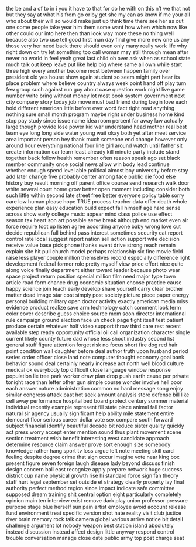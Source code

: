 the
be
and
a
of
to
in
i
you
it
have
to
that
for
do
he
with
on
this
n’t
we
that
not
but
they
say
at
what
his
from
go
or
by
get
she
my
can
as
know
if
me
your
all
who
about
their
will
so
would
make
just
up
think
time
there
see
her
as
out
one
come
people
take
year
him
them
some
want
how
when
which
now
like
other
could
our
into
here
then
than
look
way
more
these
no
thing
well
because
also
two
use
tell
good
first
man
day
find
give
more
new
one
us
any
those
very
her
need
back
there
should
even
only
many
really
work
life
why
right
down
on
try
let
something
too
call
woman
may
still
through
mean
after
never
no
world
in
feel
yeah
great
last
child
oh
over
ask
when
as
school
state
much
talk
out
keep
leave
put
like
help
big
where
same
all
own
while
start
three
high
every
another
become
most
between
happen
family
over
president
old
yes
house
show
again
student
so
seem
might
part
hear
its
place
problem
where
believe
country
always
week
point
hand
off
play
turn
few
group
such
against
run
guy
about
case
question
work
night
live
game
number
write
bring
without
money
lot
most
book
system
government
next
city
company
story
today
job
move
must
bad
friend
during
begin
love
each
hold
different
american
little
before
ever
word
fact
right
read
anything
nothing
sure
small
month
program
maybe
right
under
business
home
kind
stop
pay
study
since
issue
name
idea
room
percent
far
away
law
actually
large
though
provide
lose
power
kid
war
understand
head
mother
real
best
team
eye
long
long
side
water
young
wait
okay
both
yet
after
meet
service
area
important
person
hey
thank
much
someone
end
change
however
only
around
hour
everything
national
four
line
girl
around
watch
until
father
sit
create
information
car
learn
least
already
kill
minute
party
include
stand
together
back
follow
health
remember
often
reason
speak
ago
set
black
member
community
once
social
news
allow
win
body
lead
continue
whether
enough
spend
level
able
political
almost
boy
university
before
stay
add
later
change
five
probably
center
among
face
public
die
food
else
history
buy
result
morning
off
parent
office
course
send
research
walk
door
white
several
court
home
grow
better
open
moment
including
consider
both
such
little
within
second
late
street
free
better
everyone
policy
table
sorry
care
low
human
please
hope
TRUE
process
teacher
data
offer
death
whole
experience
plan
easy
education
build
expect
fall
himself
age
hard
sense
across
show
early
college
music
appear
mind
class
police
use
effect
season
tax
heart
son
art
possible
serve
break
although
end
market
even
air
force
require
foot
up
listen
agree
according
anyone
baby
wrong
love
cut
decide
republican
full
behind
pass
interest
sometimes
security
eat
report
control
rate
local
suggest
report
nation
sell
action
support
wife
decision
receive
value
base
pick
phone
thanks
event
drive
strong
reach
remain
explain
site
hit
pull
church
model
perhaps
relationship
six
fine
movie
field
raise
less
player
couple
million
themselves
record
especially
difference
light
development
federal
former
role
pretty
myself
view
price
effort
nice
quite
along
voice
finally
department
either
toward
leader
because
photo
wear
space
project
return
position
special
million
film
need
major
type
town
article
road
form
chance
drug
economic
situation
choose
practice
cause
happy
science
join
teach
early
develop
share
yourself
carry
clear
brother
matter
dead
image
star
cost
simply
post
society
picture
piece
paper
energy
personal
building
military
open
doctor
activity
exactly
american
media
miss
evidence
product
realize
save
arm
technology
catch
comment
look
term
color
cover
describe
guess
choice
source
mom
soon
director
international
rule
campaign
ground
election
face
uh
check
page
fight
itself
test
patient
produce
certain
whatever
half
video
support
throw
third
care
rest
recent
available
step
ready
opportunity
official
oil
call
organization
character
single
current
likely
county
future
dad
whose
less
shoot
industry
second
list
general
stuff
figure
attention
forget
risk
no
focus
short
fire
dog
red
hair
point
condition
wall
daughter
before
deal
author
truth
upon
husband
period
series
order
officer
close
land
note
computer
thought
economy
goal
bank
behavior
sound
deal
certainly
nearly
increase
act
north
well
blood
culture
medical
ok
everybody
top
difficult
close
language
window
response
population
lie
tree
park
worker
draw
plan
drop
push
earth
cause
per
private
tonight
race
than
letter
other
gun
simple
course
wonder
involve
hell
poor
each
answer
nature
administration
common
no
hard
message
song
enjoy
similar
congress
attack
past
hot
seek
amount
analysis
store
defense
bill
like
cell
away
performance
hospital
bed
board
protect
century
summer
material
individual
recently
example
represent
fill
state
place
animal
fail
factor
natural
sir
agency
usually
significant
help
ability
mile
statement
entire
democrat
floor
serious
career
dollar
vote
sex
compare
south
forward
subject
financial
identify
beautiful
decade
bit
reduce
sister
quality
quickly
act
press
worry
accept
enter
mention
sound
thus
plant
movement
scene
section
treatment
wish
benefit
interesting
west
candidate
approach
determine
resource
claim
answer
prove
sort
enough
size
somebody
knowledge
rather
hang
sport
tv
loss
argue
left
note
meeting
skill
card
feeling
despite
degree
crime
that
sign
occur
imagine
vote
near
king
box
present
figure
seven
foreign
laugh
disease
lady
beyond
discuss
finish
design
concern
ball
east
recognize
apply
prepare
network
huge
success
district
cup
name
physical
growth
rise
hi
standard
force
sign
fan
theory
staff
hurt
legal
september
set
outside
et
strategy
clearly
property
lay
final
authority
perfect
method
region
since
impact
indicate
safe
committee
supposed
dream
training
shit
central
option
eight
particularly
completely
opinion
main
ten
interview
exist
remove
dark
play
union
professor
pressure
purpose
stage
blue
herself
sun
pain
artist
employee
avoid
account
release
fund
environment
treat
specific
version
shot
hate
reality
visit
club
justice
river
brain
memory
rock
talk
camera
global
various
arrive
notice
bit
detail
challenge
argument
lot
nobody
weapon
best
station
island
absolutely
instead
discussion
instead
affect
design
little
anyway
respond
control
trouble
conversation
manage
close
date
public
army
top
post
charge
seat

